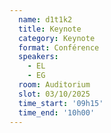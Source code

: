 ```yaml
---
  name: d1t1k2
  title: Keynote
  category: Keynote
  format: Conférence
  speakers: 
    - EL
    - EG
  room: Auditorium
  slot: 03/10/2025
  time_start: '09h15'
  time_end: '10h00'
---
```

